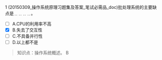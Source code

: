 1
(20150309_操作系统原理习题集及答案_笔试必需品_doc)批处理系统的主要缺点是﹎﹎﹎﹎。
- [ ] A.CPU的利用率不高 
- [x] B.失去了交互性 
- [ ] C.不具备并行性 
- [ ] D.以上都不是

> 知识点：操作系统概述。
> B
